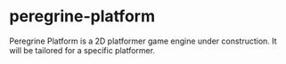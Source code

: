 # peregrine-platform
Peregrine Platform is a 2D platformer game engine under construction. It will be tailored for a specific platformer. 
